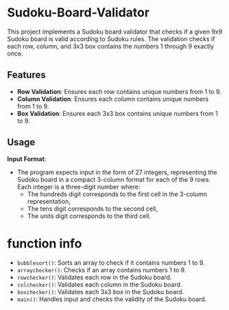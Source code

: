 # Sudoku-Board-Validator
This project implements a Sudoku board validator that checks if a given 9x9 Sudoku board is valid according to Sudoku rules. The validation checks if each row, column, and 3x3 box contains the numbers 1 through 9 exactly once.

## Features

- **Row Validation**: Ensures each row contains unique numbers from 1 to 9.
- **Column Validation**: Ensures each column contains unique numbers from 1 to 9.
- **Box Validation**: Ensures each 3x3 box contains unique numbers from 1 to 9.

## Usage
**Input Format**:
   - The program expects input in the form of 27 integers, representing the Sudoku board in a compact 3-column format for each of the 9 rows. Each integer is a three-digit number where:
     - The hundreds digit corresponds to the first cell in the 3-column representation,
     - The tens digit corresponds to the second cell,
     - The units digit corresponds to the third cell.
# function info
- `bubblesort()`: Sorts an array to check if it contains numbers 1 to 9.
- `arraychecker()`: Checks if an array contains numbers 1 to 9.
- `rowchecker()`: Validates each row in the Sudoku board.
- `colchecker()`: Validates each column in the Sudoku board.
- `boxchecker()`: Validates each 3x3 box in the Sudoku board.
- `main()`: Handles input and checks the validity of the Sudoku board.
